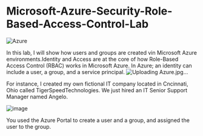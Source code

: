 # Microsoft-Azure-Security-Role-Based-Access-Control-Lab

![Azure](https://github.com/user-attachments/assets/9441ba71-f28c-48e0-814b-d3f8b45e937b)


In this lab, I will show how users and groups are created vin Microsoft Azure environments.Identity and Access are at the core of how Role-Based Access Control (RBAC) works in Microsoft Azure.
In Azure; an identity can include a user, a group, and a service principal.
![Uploading Azure.jpg…]()


For instance, I created my own fictional IT company located in Cncinnati, Ohio called TigerSpeedTechnologies. We just hired an IT Senior Support Manager named Angelo. 

![image](https://github.com/user-attachments/assets/47df6c86-a272-4c94-955d-cd8725d4c300)





You used the Azure Portal to create a user and a group, and assigned the user to the group.
